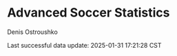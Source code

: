 # Advanced Soccer Statistics
Denis Ostroushko

<!-- gfm -->

Last successful data update: 2025-01-31 17:21:28 CST
